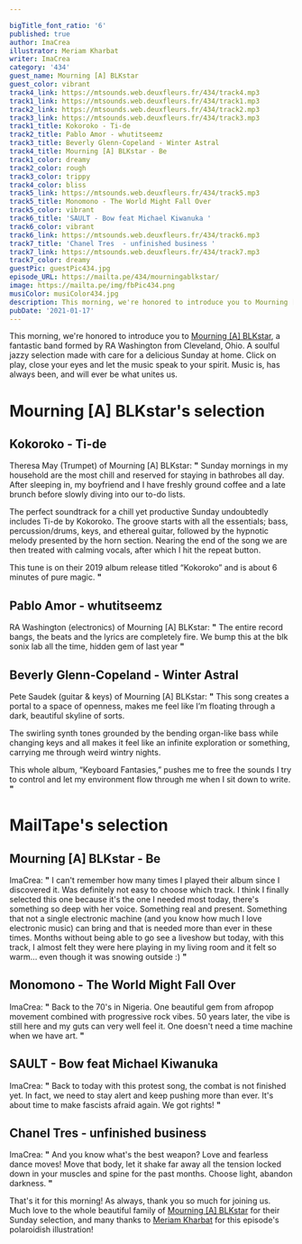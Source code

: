 ```yaml
---

bigTitle_font_ratio: '6'
published: true
author: ImaCrea
illustrator: Meriam Kharbat
writer: ImaCrea
category: '434'
guest_name: Mourning [A] BLKstar
guest_color: vibrant
track4_link: https://mtsounds.web.deuxfleurs.fr/434/track4.mp3
track1_link: https://mtsounds.web.deuxfleurs.fr/434/track1.mp3
track2_link: https://mtsounds.web.deuxfleurs.fr/434/track2.mp3
track3_link: https://mtsounds.web.deuxfleurs.fr/434/track3.mp3
track1_title: Kokoroko - Ti-de
track2_title: Pablo Amor - whutitseemz
track3_title: Beverly Glenn-Copeland - Winter Astral
track4_title: Mourning [A] BLKstar - Be
track1_color: dreamy
track2_color: rough
track3_color: trippy
track4_color: bliss
track5_link: https://mtsounds.web.deuxfleurs.fr/434/track5.mp3
track5_title: Monomono - The World Might Fall Over
track5_color: vibrant
track6_title: 'SAULT - Bow feat Michael Kiwanuka '
track6_color: vibrant
track6_link: https://mtsounds.web.deuxfleurs.fr/434/track6.mp3
track7_title: 'Chanel Tres  - unfinished business '
track7_link: https://mtsounds.web.deuxfleurs.fr/434/track7.mp3
track7_color: dreamy
guestPic: guestPic434.jpg
episode_URL: https://mailta.pe/434/mourningablkstar/
image: https://mailta.pe/img/fbPic434.png
musiColor: musiColor434.jpg
description: This morning, we're honored to introduce you to Mourning [A] BLKstar, a fantastic band formed by RA Washington from Cleveland, Ohio. A soulful jazzy selection made with care for a delicious Sunday at home. Click on play, close your eyes and let the music speak to your spirit. Music is, has always been, and will ever be what unites us.
pubDate: '2021-01-17'
---
```

 This morning, we're honored to introduce you to [Mourning \[A\] BLKstar](https://mourningablkstar.com/), a fantastic band formed by RA Washington from Cleveland, Ohio. A soulful jazzy selection made with care for a delicious Sunday at home. Click on play, close your eyes and let the music speak to your spirit. Music is, has always been, and will ever be what unites us.



# Mourning [A] BLKstar's selection

## Kokoroko - Ti-de
Theresa May (Trumpet) of Mourning [A] BLKstar: **"** Sunday mornings in my household are the most chill and reserved for staying in bathrobes all day. After sleeping in, my boyfriend and I have freshly ground coffee and a late brunch before slowly diving into our to-do lists.

The perfect soundtrack for a chill yet productive Sunday undoubtedly includes Ti-de by Kokoroko. The groove starts with all the essentials; bass, percussion/drums, keys, and ethereal guitar, followed by the hypnotic melody presented by the horn section. Nearing the end of the song we are then treated with calming vocals, after which I hit the repeat button.

This tune is on their 2019 album release titled “Kokoroko” and is about 6 minutes of pure magic. **"** 

## Pablo Amor - whutitseemz
RA Washington (electronics) of Mourning [A] BLKstar: **"** The entire record bangs, the beats and the lyrics are completely fire. We bump this at the blk sonix lab all the time, hidden gem of last year **"** 

## Beverly Glenn-Copeland - Winter Astral
Pete Saudek (guitar & keys) of Mourning [A] BLKstar: **"** This song creates a portal to a space of openness, makes me feel like I’m floating through a dark, beautiful skyline of sorts.

The swirling synth tones grounded by the bending organ-like bass while changing keys and all makes it feel like an infinite exploration or something, carrying me through weird wintry nights.

This whole album, “Keyboard Fantasies,” pushes me to free the sounds I try to control and let my environment flow through me when I sit down to write. **"** 

# MailTape's selection

## Mourning [A] BLKstar - Be
ImaCrea: **"** I can't remember how many times I played their album since I discovered it. Was definitely not easy to choose which track. I think I finally selected this one because it's the one I needed most today, there's something so deep with her voice. Something real and present. Something that not a single electronic machine (and you know how much I love electronic music) can bring and that is needed more than ever in these times. Months without being able to go see a liveshow but today, with this track, I almost felt they were here playing in my living room and it felt so warm... even though it was snowing outside :) **"** 

## Monomono - The World Might Fall Over
ImaCrea: **"** Back to the 70's in Nigeria. One beautiful gem from afropop movement combined with progressive rock vibes. 50 years later, the vibe is still here and my guts can very well feel it. One doesn't need a time machine when we have art. **"** 

## SAULT - Bow feat Michael Kiwanuka 
ImaCrea: **"** Back to today with this protest song, the combat is not finished yet. In fact, we need to stay alert and keep pushing more than ever. It's about time to make fascists afraid again. We got rights! **"** 

## Chanel Tres - unfinished business 
ImaCrea: **"** And you know what's the best weapon? Love and fearless dance moves! Move that body, let it shake far away all the tension locked down in your muscles and spine for the past months. Choose light, abandon darkness. **"** 


That's it for this morning! As always, thank you so much for joining us. Much love to the whole beautiful family of [Mourning \[A\] BLKstar](https://mourningablkstar.com/) for their Sunday selection, and many thanks to [Meriam Kharbat](https://www.meriamkharbat.com/illustration) for this episode's polaroidish illustration!

